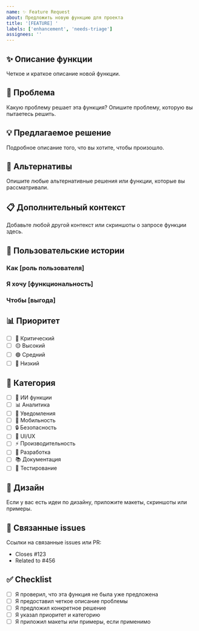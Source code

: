 ```yaml
---
name: ✨ Feature Request
about: Предложить новую функцию для проекта
title: '[FEATURE] '
labels: ['enhancement', 'needs-triage']
assignees: ''
---
```


## ✨ Описание функции

Четкое и краткое описание новой функции.

## 🎯 Проблема

Какую проблему решает эта функция? Опишите проблему, которую вы пытаетесь решить.

## 💡 Предлагаемое решение

Подробное описание того, что вы хотите, чтобы произошло.

## 🎨 Альтернативы

Опишите любые альтернативные решения или функции, которые вы рассматривали.

## 📋 Дополнительный контекст

Добавьте любой другой контекст или скриншоты о запросе функции здесь.

## 🎯 Пользовательские истории

### Как [роль пользователя]
### Я хочу [функциональность]
### Чтобы [выгода]

## 📊 Приоритет

- [ ] 🔴 Критический
- [ ] 🟡 Высокий
- [ ] 🟢 Средний
- [ ] 🔵 Низкий

## 🎯 Категория

- [ ] 🧠 ИИ функции
- [ ] 📊 Аналитика
- [ ] 🔔 Уведомления
- [ ] 📱 Мобильность
- [ ] 🔒 Безопасность
- [ ] 🎨 UI/UX
- [ ] ⚡ Производительность
- [ ] 🔧 Разработка
- [ ] 📚 Документация
- [ ] 🧪 Тестирование

## 🎨 Дизайн

Если у вас есть идеи по дизайну, приложите макеты, скриншоты или примеры.

## 🔗 Связанные issues

Ссылки на связанные issues или PR:
- Closes #123
- Related to #456

## ✅ Checklist

- [ ] Я проверил, что эта функция не была уже предложена
- [ ] Я предоставил четкое описание проблемы
- [ ] Я предложил конкретное решение
- [ ] Я указал приоритет и категорию
- [ ] Я приложил макеты или примеры, если применимо
